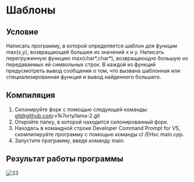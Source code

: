 # Шаблоны
## Условие
Написать программу, в которой определяется шаблон для функции max(x,y), возвращающей большее из значений x и y. Написать перегруженную функцию max(char*,char*), возвращающую большую из передаваемых ей символьных строк. В каждой из функций предусмотреть вывод сообщения о том, что вызвана шаблонная или специализированная функция и вывод найденного большего.

## Компиляция
1. Склонируйте форк с помощью следующей команды: git@github.com:v1k7oriy/lama-2.git
2. Откройте папку, в которой находится склонированный форк.
3. Находясь в командной строке Developer Command Prompt for VS, скомпилируйте программу с помощью команды cl /EHsc main.cpp.
4. Запустите программу, введя команду main.

## Результат работы программы
![33](https://user-images.githubusercontent.com/75143897/100599368-fce08d00-3310-11eb-87ba-76ea93380ead.jpg)

